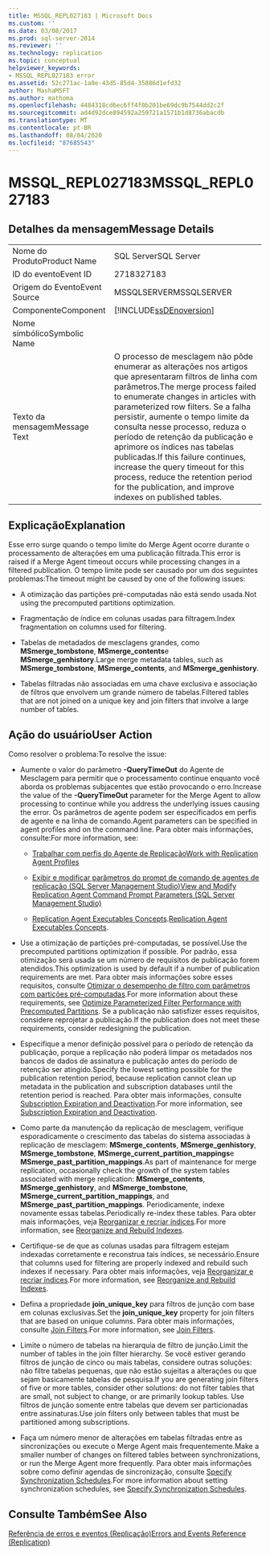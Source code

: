 ```yaml
---
title: MSSQL_REPL027183 | Microsoft Docs
ms.custom: ''
ms.date: 03/08/2017
ms.prod: sql-server-2014
ms.reviewer: ''
ms.technology: replication
ms.topic: conceptual
helpviewer_keywords:
- MSSQL_REPL027183 error
ms.assetid: 52c271ac-1a0e-43d5-85d4-35886d1efd32
author: MashaMSFT
ms.author: mathoma
ms.openlocfilehash: 4484318cd6ec6ff4f0b201be69dc9b7544dd2c2f
ms.sourcegitcommit: ad4d92dce894592a259721a1571b1d8736abacdb
ms.translationtype: MT
ms.contentlocale: pt-BR
ms.lasthandoff: 08/04/2020
ms.locfileid: "87685543"
---
```

# <a name="mssql_repl027183"></a><span data-ttu-id="cd88e-102">MSSQL_REPL027183</span><span class="sxs-lookup"><span data-stu-id="cd88e-102">MSSQL_REPL027183</span></span>
    
## <a name="message-details"></a><span data-ttu-id="cd88e-103">Detalhes da mensagem</span><span class="sxs-lookup"><span data-stu-id="cd88e-103">Message Details</span></span>  
  
|||  
|-|-|  
|<span data-ttu-id="cd88e-104">Nome do Produto</span><span class="sxs-lookup"><span data-stu-id="cd88e-104">Product Name</span></span>|<span data-ttu-id="cd88e-105">SQL Server</span><span class="sxs-lookup"><span data-stu-id="cd88e-105">SQL Server</span></span>|  
|<span data-ttu-id="cd88e-106">ID do evento</span><span class="sxs-lookup"><span data-stu-id="cd88e-106">Event ID</span></span>|<span data-ttu-id="cd88e-107">27183</span><span class="sxs-lookup"><span data-stu-id="cd88e-107">27183</span></span>|  
|<span data-ttu-id="cd88e-108">Origem do Evento</span><span class="sxs-lookup"><span data-stu-id="cd88e-108">Event Source</span></span>|<span data-ttu-id="cd88e-109">MSSQLSERVER</span><span class="sxs-lookup"><span data-stu-id="cd88e-109">MSSQLSERVER</span></span>|  
|<span data-ttu-id="cd88e-110">Componente</span><span class="sxs-lookup"><span data-stu-id="cd88e-110">Component</span></span>|[!INCLUDE[ssDEnoversion](../../includes/ssdenoversion-md.md)]|  
|<span data-ttu-id="cd88e-111">Nome simbólico</span><span class="sxs-lookup"><span data-stu-id="cd88e-111">Symbolic Name</span></span>||  
|<span data-ttu-id="cd88e-112">Texto da mensagem</span><span class="sxs-lookup"><span data-stu-id="cd88e-112">Message Text</span></span>|<span data-ttu-id="cd88e-113">O processo de mesclagem não pôde enumerar as alterações nos artigos que apresentaram filtros de linha com parâmetros.</span><span class="sxs-lookup"><span data-stu-id="cd88e-113">The merge process failed to enumerate changes in articles with parameterized row filters.</span></span> <span data-ttu-id="cd88e-114">Se a falha persistir, aumente o tempo limite da consulta nesse processo, reduza o período de retenção da publicação e aprimore os índices nas tabelas publicadas.</span><span class="sxs-lookup"><span data-stu-id="cd88e-114">If this failure continues, increase the query timeout for this process, reduce the retention period for the publication, and improve indexes on published tables.</span></span>|  
  
## <a name="explanation"></a><span data-ttu-id="cd88e-115">Explicação</span><span class="sxs-lookup"><span data-stu-id="cd88e-115">Explanation</span></span>  
 <span data-ttu-id="cd88e-116">Esse erro surge quando o tempo limite do Merge Agent ocorre durante o processamento de alterações em uma publicação filtrada.</span><span class="sxs-lookup"><span data-stu-id="cd88e-116">This error is raised if a Merge Agent timeout occurs while processing changes in a filtered publication.</span></span> <span data-ttu-id="cd88e-117">O tempo limite pode ser causado por um dos seguintes problemas:</span><span class="sxs-lookup"><span data-stu-id="cd88e-117">The timeout might be caused by one of the following issues:</span></span>  
  
-   <span data-ttu-id="cd88e-118">A otimização das partições pré-computadas não está sendo usada.</span><span class="sxs-lookup"><span data-stu-id="cd88e-118">Not using the precomputed partitions optimization.</span></span>  
  
-   <span data-ttu-id="cd88e-119">Fragmentação de índice em colunas usadas para filtragem.</span><span class="sxs-lookup"><span data-stu-id="cd88e-119">Index fragmentation on columns used for filtering.</span></span>  
  
-   <span data-ttu-id="cd88e-120">Tabelas de metadados de mesclagens grandes, como **MSmerge_tombstone**, **MSmerge_contents**e **MSmerge_genhistory**.</span><span class="sxs-lookup"><span data-stu-id="cd88e-120">Large merge metadata tables, such as **MSmerge_tombstone**, **MSmerge_contents**, and **MSmerge_genhistory**.</span></span>  
  
-   <span data-ttu-id="cd88e-121">Tabelas filtradas não associadas em uma chave exclusiva e associação de filtros que envolvem um grande número de tabelas.</span><span class="sxs-lookup"><span data-stu-id="cd88e-121">Filtered tables that are not joined on a unique key and join filters that involve a large number of tables.</span></span>  
  
## <a name="user-action"></a><span data-ttu-id="cd88e-122">Ação do usuário</span><span class="sxs-lookup"><span data-stu-id="cd88e-122">User Action</span></span>  
 <span data-ttu-id="cd88e-123">Como resolver o problema:</span><span class="sxs-lookup"><span data-stu-id="cd88e-123">To resolve the issue:</span></span>  
  
-   <span data-ttu-id="cd88e-124">Aumente o valor do parâmetro **-QueryTimeOut** do Agente de Mesclagem para permitir que o processamento continue enquanto você aborda os problemas subjacentes que estão provocando o erro.</span><span class="sxs-lookup"><span data-stu-id="cd88e-124">Increase the value of the **-QueryTimeOut** parameter for the Merge Agent to allow processing to continue while you address the underlying issues causing the error.</span></span> <span data-ttu-id="cd88e-125">Os parâmetros de agente podem ser especificados em perfis de agente e na linha de comando.</span><span class="sxs-lookup"><span data-stu-id="cd88e-125">Agent parameters can be specified in agent profiles and on the command line.</span></span> <span data-ttu-id="cd88e-126">Para obter mais informações, consulte:</span><span class="sxs-lookup"><span data-stu-id="cd88e-126">For more information, see:</span></span>  
  
    -   [<span data-ttu-id="cd88e-127">Trabalhar com perfis do Agente de Replicação</span><span class="sxs-lookup"><span data-stu-id="cd88e-127">Work with Replication Agent Profiles</span></span>](agents/replication-agent-profiles.md)  
  
    -   [<span data-ttu-id="cd88e-128">Exibir e modificar parâmetros do prompt de comando de agentes de replicação &#40;SQL Server Management Studio&#41;</span><span class="sxs-lookup"><span data-stu-id="cd88e-128">View and Modify Replication Agent Command Prompt Parameters &#40;SQL Server Management Studio&#41;</span></span>](agents/view-and-modify-replication-agent-command-prompt-parameters.md)  
  
    -   <span data-ttu-id="cd88e-129">[Replication Agent Executables Concepts](concepts/replication-agent-executables-concepts.md).</span><span class="sxs-lookup"><span data-stu-id="cd88e-129">[Replication Agent Executables Concepts](concepts/replication-agent-executables-concepts.md).</span></span>  
  
-   <span data-ttu-id="cd88e-130">Use a otimização de partições pré-computadas, se possível.</span><span class="sxs-lookup"><span data-stu-id="cd88e-130">Use the precomputed partitions optimization if possible.</span></span> <span data-ttu-id="cd88e-131">Por padrão, essa otimização será usada se um número de requisitos de publicação forem atendidos.</span><span class="sxs-lookup"><span data-stu-id="cd88e-131">This optimization is used by default if a number of publication requirements are met.</span></span> <span data-ttu-id="cd88e-132">Para obter mais informações sobre esses requisitos, consulte [Otimizar o desempenho de filtro com parâmetros com partições pré-computadas](merge/parameterized-filters-optimize-for-precomputed-partitions.md).</span><span class="sxs-lookup"><span data-stu-id="cd88e-132">For more information about these requirements, see [Optimize Parameterized Filter Performance with Precomputed Partitions](merge/parameterized-filters-optimize-for-precomputed-partitions.md).</span></span> <span data-ttu-id="cd88e-133">Se a publicação não satisfizer esses requisitos, considere reprojetar a publicação.</span><span class="sxs-lookup"><span data-stu-id="cd88e-133">If the publication does not meet these requirements, consider redesigning the publication.</span></span>  
  
-   <span data-ttu-id="cd88e-134">Especifique a menor definição possível para o período de retenção da publicação, porque a replicação não poderá limpar os metadados nos bancos de dados de assinatura e publicação antes do período de retenção ser atingido.</span><span class="sxs-lookup"><span data-stu-id="cd88e-134">Specify the lowest setting possible for the publication retention period, because replication cannot clean up metadata in the publication and subscription databases until the retention period is reached.</span></span> <span data-ttu-id="cd88e-135">Para obter mais informações, consulte [Subscription Expiration and Deactivation](subscription-expiration-and-deactivation.md).</span><span class="sxs-lookup"><span data-stu-id="cd88e-135">For more information, see [Subscription Expiration and Deactivation](subscription-expiration-and-deactivation.md).</span></span>  
  
-   <span data-ttu-id="cd88e-136">Como parte da manutenção da replicação de mesclagem, verifique esporadicamente o crescimento das tabelas do sistema associadas à replicação de mesclagem: **MSmerge_contents**, **MSmerge_genhistory**, **MSmerge_tombstone**, **MSmerge_current_partition_mappings**e **MSmerge_past_partition_mappings**.</span><span class="sxs-lookup"><span data-stu-id="cd88e-136">As part of maintenance for merge replication, occasionally check the growth of the system tables associated with merge replication: **MSmerge_contents**, **MSmerge_genhistory**, and **MSmerge_tombstone**, **MSmerge_current_partition_mappings**, and **MSmerge_past_partition_mappings**.</span></span> <span data-ttu-id="cd88e-137">Periodicamente, indexe novamente essas tabelas.</span><span class="sxs-lookup"><span data-stu-id="cd88e-137">Periodically re-index these tables.</span></span> <span data-ttu-id="cd88e-138">Para obter mais informações, veja [Reorganizar e recriar índices](../indexes/indexes.md).</span><span class="sxs-lookup"><span data-stu-id="cd88e-138">For more information, see [Reorganize and Rebuild Indexes](../indexes/indexes.md).</span></span>  
  
-   <span data-ttu-id="cd88e-139">Certifique-se de que as colunas usadas para filtragem estejam indexadas corretamente e reconstrua tais índices, se necessário.</span><span class="sxs-lookup"><span data-stu-id="cd88e-139">Ensure that columns used for filtering are properly indexed and rebuild such indexes if necessary.</span></span> <span data-ttu-id="cd88e-140">Para obter mais informações, veja [Reorganizar e recriar índices](../indexes/indexes.md).</span><span class="sxs-lookup"><span data-stu-id="cd88e-140">For more information, see [Reorganize and Rebuild Indexes](../indexes/indexes.md).</span></span>  
  
-   <span data-ttu-id="cd88e-141">Defina a propriedade **join_unique_key** para filtros de junção com base em colunas exclusivas.</span><span class="sxs-lookup"><span data-stu-id="cd88e-141">Set the **join_unique_key** property for join filters that are based on unique columns.</span></span> <span data-ttu-id="cd88e-142">Para obter mais informações, consulte [Join Filters](merge/join-filters.md).</span><span class="sxs-lookup"><span data-stu-id="cd88e-142">For more information, see [Join Filters](merge/join-filters.md).</span></span>  
  
-   <span data-ttu-id="cd88e-143">Limite o número de tabelas na hierarquia de filtro de junção.</span><span class="sxs-lookup"><span data-stu-id="cd88e-143">Limit the number of tables in the join filter hierarchy.</span></span> <span data-ttu-id="cd88e-144">Se você estiver gerando filtros de junção de cinco ou mais tabelas, considere outras soluções: não filtre tabelas pequenas, que não estão sujeitas a alterações ou que sejam basicamente tabelas de pesquisa.</span><span class="sxs-lookup"><span data-stu-id="cd88e-144">If you are generating join filters of five or more tables, consider other solutions: do not filter tables that are small, not subject to change, or are primarily lookup tables.</span></span> <span data-ttu-id="cd88e-145">Use filtros de junção somente entre tabelas que devem ser particionadas entre assinaturas.</span><span class="sxs-lookup"><span data-stu-id="cd88e-145">Use join filters only between tables that must be partitioned among subscriptions.</span></span>  
  
-   <span data-ttu-id="cd88e-146">Faça um número menor de alterações em tabelas filtradas entre as sincronizações ou execute o Merge Agent mais frequentemente.</span><span class="sxs-lookup"><span data-stu-id="cd88e-146">Make a smaller number of changes on filtered tables between synchronizations, or run the Merge Agent more frequently.</span></span> <span data-ttu-id="cd88e-147">Para obter mais informações sobre como definir agendas de sincronização, consulte [Specify Synchronization Schedules](specify-synchronization-schedules.md).</span><span class="sxs-lookup"><span data-stu-id="cd88e-147">For more information about setting synchronization schedules, see [Specify Synchronization Schedules](specify-synchronization-schedules.md).</span></span>  
  
## <a name="see-also"></a><span data-ttu-id="cd88e-148">Consulte Também</span><span class="sxs-lookup"><span data-stu-id="cd88e-148">See Also</span></span>  
 [<span data-ttu-id="cd88e-149">Referência de erros e eventos &#40;Replicação&#41;</span><span class="sxs-lookup"><span data-stu-id="cd88e-149">Errors and Events Reference &#40;Replication&#41;</span></span>](errors-and-events-reference-replication.md)  
  
  
